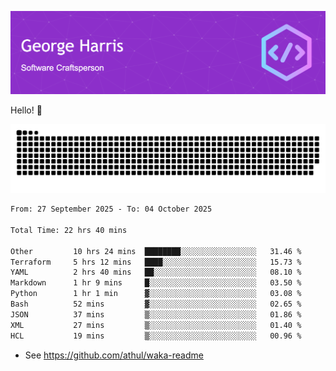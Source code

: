 ![img](./assets/github-header.png)

Hello! :wave:

<div align="center">
  <img  src="https://raw.githubusercontent.com/1999AZZAR/1999AZZAR/readme/resources/grid-snake.svg" alt="snake" />
</div>

<!--START_SECTION:waka-->

```txt
From: 27 September 2025 - To: 04 October 2025

Total Time: 22 hrs 40 mins

Other         10 hrs 24 mins  ████████░░░░░░░░░░░░░░░░░   31.46 %
Terraform     5 hrs 12 mins   ████░░░░░░░░░░░░░░░░░░░░░   15.73 %
YAML          2 hrs 40 mins   ██░░░░░░░░░░░░░░░░░░░░░░░   08.10 %
Markdown      1 hr 9 mins     █░░░░░░░░░░░░░░░░░░░░░░░░   03.50 %
Python        1 hr 1 min      ▓░░░░░░░░░░░░░░░░░░░░░░░░   03.08 %
Bash          52 mins         ▓░░░░░░░░░░░░░░░░░░░░░░░░   02.65 %
JSON          37 mins         ▒░░░░░░░░░░░░░░░░░░░░░░░░   01.86 %
XML           27 mins         ▒░░░░░░░░░░░░░░░░░░░░░░░░   01.40 %
HCL           19 mins         ▒░░░░░░░░░░░░░░░░░░░░░░░░   00.96 %
```

<!--END_SECTION:waka-->

- See <https://github.com/athul/waka-readme>
